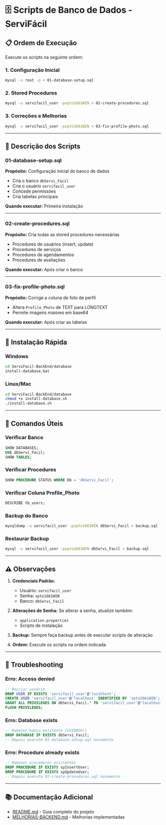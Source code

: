 # 🗄️ Scripts de Banco de Dados - ServiFácil

## 📋 Ordem de Execução

Execute os scripts na seguinte ordem:

### 1. Configuração Inicial

```bash
mysql -u root -p < 01-database-setup.sql
```

### 2. Stored Procedures

```bash
mysql -u servifacil_user -pxpto1661WIN < 02-create-procedures.sql
```

### 3. Correções e Melhorias

```bash
mysql -u servifacil_user -pxpto1661WIN < 03-fix-profile-photo.sql
```

---

## 📁 Descrição dos Scripts

### 01-database-setup.sql

**Propósito:** Configuração inicial do banco de dados

-   Cria o banco `dbServi_Facil`
-   Cria o usuário `servifacil_user`
-   Concede permissões
-   Cria tabelas principais

**Quando executar:** Primeira instalação

---

### 02-create-procedures.sql

**Propósito:** Cria todas as stored procedures necessárias

-   Procedures de usuários (insert, update)
-   Procedures de serviços
-   Procedures de agendamentos
-   Procedures de avaliações

**Quando executar:** Após criar o banco

---

### 03-fix-profile-photo.sql

**Propósito:** Corrige a coluna de foto de perfil

-   Altera `Profile_Photo` de TEXT para LONGTEXT
-   Permite imagens maiores em base64

**Quando executar:** Após criar as tabelas

---

## 🚀 Instalação Rápida

### Windows

```bash
cd ServiFacil-BackEnd/database
install-database.bat
```

### Linux/Mac

```bash
cd ServiFacil-BackEnd/database
chmod +x install-database.sh
./install-database.sh
```

---

## 🔧 Comandos Úteis

### Verificar Banco

```sql
SHOW DATABASES;
USE dbServi_Facil;
SHOW TABLES;
```

### Verificar Procedures

```sql
SHOW PROCEDURE STATUS WHERE Db = 'dbServi_Facil';
```

### Verificar Coluna Profile_Photo

```sql
DESCRIBE tb_users;
```

### Backup do Banco

```bash
mysqldump -u servifacil_user -pxpto1661WIN dbServi_Facil > backup.sql
```

### Restaurar Backup

```bash
mysql -u servifacil_user -pxpto1661WIN dbServi_Facil < backup.sql
```

---

## ⚠️ Observações

1. **Credenciais Padrão:**

    - Usuário: `servifacil_user`
    - Senha: `xpto1661WIN`
    - Banco: `dbServi_Facil`

2. **Alterações de Senha:**
   Se alterar a senha, atualize também:

    - `application.properties`
    - Scripts de instalação

3. **Backup:**
   Sempre faça backup antes de executar scripts de alteração

4. **Ordem:**
   Execute os scripts na ordem indicada

---

## 🐛 Troubleshooting

### Erro: Access denied

```sql
-- Recriar usuário
DROP USER IF EXISTS 'servifacil_user'@'localhost';
CREATE USER 'servifacil_user'@'localhost' IDENTIFIED BY 'xpto1661WIN';
GRANT ALL PRIVILEGES ON dbServi_Facil.* TO 'servifacil_user'@'localhost';
FLUSH PRIVILEGES;
```

### Erro: Database exists

```sql
-- Remover banco existente (CUIDADO!)
DROP DATABASE IF EXISTS dbServi_Facil;
-- Depois execute 01-database-setup.sql novamente
```

### Erro: Procedure already exists

```sql
-- Remover procedures existentes
DROP PROCEDURE IF EXISTS spInsertUser;
DROP PROCEDURE IF EXISTS spUpdateUser;
-- Depois execute 02-create-procedures.sql novamente
```

---

## 📚 Documentação Adicional

-   [README.md](../../README.md) - Guia completo do projeto
-   [MELHORIAS-BACKEND.md](../../MELHORIAS-BACKEND.md) - Melhorias implementadas
